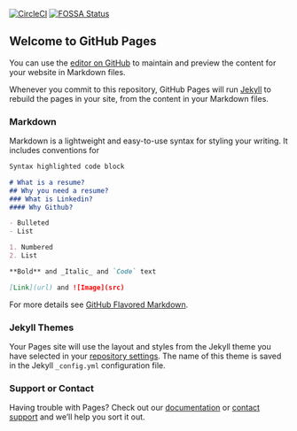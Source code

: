 [![CircleCI](https://circleci.com/gh/PraSatyan/ResumeApp/tree/develop.svg?style=svg)](https://circleci.com/gh/PraSatyan/ResumeApp/tree/develop) [![FOSSA Status](https://app.fossa.io/api/projects/git%2Bgithub.com%2FPraSatyan%2FResumeApp.svg?type=shield)](https://app.fossa.io/projects/git%2Bgithub.com%2FPraSatyan%2FResumeApp?ref=badge_shield)
## Welcome to GitHub Pages

You can use the [editor on GitHub](https://github.com/PraSatyan/ResumeApp/edit/master/README.md) to maintain and preview the content for your website in Markdown files.

Whenever you commit to this repository, GitHub Pages will run [Jekyll](https://jekyllrb.com/) to rebuild the pages in your site, from the content in your Markdown files.

### Markdown

Markdown is a lightweight and easy-to-use syntax for styling your writing. It includes conventions for

```markdown
Syntax highlighted code block

# What is a resume?
## Why you need a resume?
### What is Linkedin?
#### Why Github?

- Bulleted
- List

1. Numbered
2. List

**Bold** and _Italic_ and `Code` text

[Link](url) and ![Image](src)
```

For more details see [GitHub Flavored Markdown](https://guides.github.com/features/mastering-markdown/).

### Jekyll Themes

Your Pages site will use the layout and styles from the Jekyll theme you have selected in your [repository settings](https://github.com/PraSatyan/ResumeApp/settings). The name of this theme is saved in the Jekyll `_config.yml` configuration file.

### Support or Contact

Having trouble with Pages? Check out our [documentation](https://help.github.com/categories/github-pages-basics/) or [contact support](https://github.com/contact) and we’ll help you sort it out.
